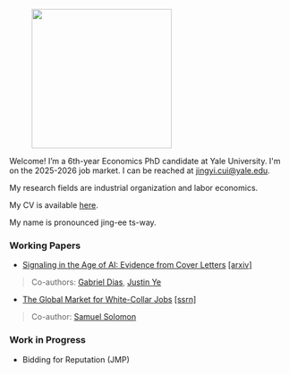 
<figure>
  <img src="images/portrait.jpg" width="250" >
</figure>


Welcome! I’m a 6th-year Economics PhD candidate at Yale University. I'm on the 2025-2026 job market. I can be reached at jingyi.cui@yale.edu.

My research fields are industrial organization and labor economics. 

My CV is available [here](/Jingyi_Cui_CV_202506.pdf). 

My name is pronounced jing-ee ts-way.

### Working Papers

* [Signaling in the Age of AI: Evidence from Cover Letters](/Signaling_AI_Cui_Dias_Ye.pdf) [[arxiv]](https://arxiv.org/abs/2509.25054)
> Co-authors: [Gabriel Dias](https://economics.yale.edu/people/gabriel-dias-santamarina), [Justin Ye](https://economics.yale.edu/people/justin-ye)  

* [The Global Market for White-Collar Jobs](/CuiSolomonWhiteCollarGlobalization.pdf) [[ssrn]](https://papers.ssrn.com/sol3/papers.cfm?abstract_id=4942498)
> Co-author: [Samuel Solomon](https://www.samuelmsolomon.com/)


### Work in Progress

* Bidding for Reputation (JMP)





